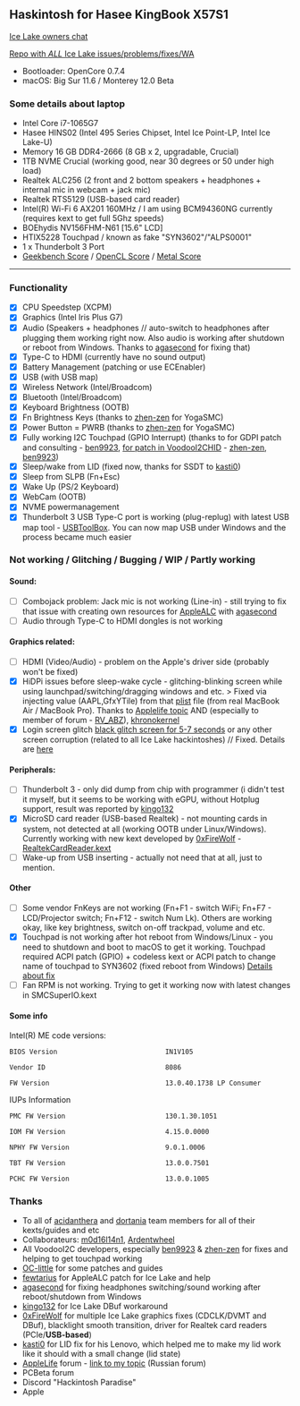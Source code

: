 ## Haskintosh for Hasee KingBook X57S1

[Ice Lake owners chat](https://gitter.im/ICE-LAKE-HACKINTOSH-DEVELOPMENT/community?utm_source=badge&utm_medium=badge&utm_campaign=pr-badge)

[Repo with *ALL* Ice Lake issues/problems/fixes/WA](https://github.com/m0d16l14n1/icelake-hackintosh)

 - Bootloader: OpenCore 0.7.4
 - macOS: Big Sur 11.6 / Monterey 12.0 Beta
 
### Some details about laptop

 - Intel Core i7-1065G7
 - Hasee HINS02 (Intel 495 Series Chipset, Intel Ice Point-LP, Intel Ice Lake-U)
 - Memory 16 GB DDR4-2666 (8 GB x 2, upgradable, Crucial)
 - 1TB NVME Crucial (working good, near 30 degrees or 50 under high load)
 - Realtek ALC256 (2 front and 2 bottom speakers + headphones + internal mic in webcam + jack mic) 
 - Realtek RTS5129 (USB-based card reader)
 - Intel(R) Wi-Fi 6 AX201 160MHz / I am using BCM94360NG currently (requires kext to get full 5Ghz speeds)
 - BOEhydis NV156FHM-N61 [15.6" LCD]
 - HTIX5228 Touchpad / known as fake "SYN3602"/"ALPS0001"
 - 1 x Thunderbolt 3 Port
 - [Geekbench Score] / [OpenCL Score] / [Metal Score]

---

### Functionality

 - [x] CPU Speedstep (XCPM)
 - [x] Graphics (Intel Iris Plus G7)
 - [x] Audio (Speakers + headphones // auto-switch to headphones after plugging them working right now. Also audio is working after shutdown or reboot from Windows. Thanks to [agasecond] for fixing that)
 - [x] Type-C to HDMI (currently have no sound output)
 - [x] Battery Management (patching or use ECEnabler)
 - [x] USB (with USB map)
 - [x] Wireless Network (Intel/Broadcom)
 - [x] Bluetooth (Intel/Broadcom)
 - [x] Keyboard Brightness (OOTB)
 - [x] Fn Brightness Keys (thanks to [zhen-zen] for YogaSMC)
 - [x] Power Button = PWRB (thanks to [zhen-zen] for YogaSMC)
 - [x] Fully working I2C Touchpad (GPIO Interrupt) (thanks to for GDPI patch and consulting - [ben9923], [for patch in VoodooI2CHID] - [zhen-zen], [ben9923])
 - [x] Sleep/wake from LID (fixed now, thanks for SSDT to [kasti0])
 - [x] Sleep from SLPB (Fn+Esc)
 - [x] Wake Up (PS/2 Keyboard)
 - [x] WebCam (OOTB)
 - [x] NVME powermanagement  
 - [x] Thunderbolt 3 USB Type-C port is working (plug-replug) with latest USB map tool - [USBToolBox]. You can now map USB under Windows and the process became much easier

### Not working / Glitching / Bugging / WIP / Partly working

#### Sound: 

- [ ] Combojack problem: Jack mic is not working (Line-in) - still trying to fix that issue with creating own resources for [AppleALC] with [agasecond]
- [ ] Audio through Type-C to HDMI dongles is not working

#### Graphics related: 

- [ ] HDMI (Video/Audio) - problem on the Apple's driver side (probably won't be fixed)
- [x] HiDPi issues before sleep-wake cycle - glitching-blinking screen while using launchpad/switching/dragging windows and etc. > Fixed via injecting value (AAPL,GfxYTile) from that [plist](https://github.com/khronokernel/DarwinDumped/blob/master/MacBookAir/MacBookAir9%2C1(2)/Device%20Properties/device-properties.plist) file (from real MacBook Air / MacBook Pro). Thanks to [Applelife topic](https://applelife.ru/threads/dampy-originalnyx-makov.2943712/) AND (especially to member of forum - [RV_ABZ](https://github.com/RV-ABZ)), [khronokernel](https://github.com/khronokernel)
- [X] Login screen glitch [black glitch screen for 5-7 seconds] or any other screen corruption (related to all Ice Lake hackintoshes) // Fixed. Details are [here](https://github.com/acidanthera/WhateverGreen/pull/92)

#### Peripherals: 

- [ ] Thunderbolt 3 - only did dump from chip with programmer (i didn't test it myself, but it seems to be working with eGPU, without Hotplug support, result was reported by [kingo132]
- [x] MicroSD card reader (USB-based Realtek) - not mounting cards in system, not detected at all (working OOTB under Linux/Windows). Currently working with new kext developed by [0xFireWolf] - [RealtekCardReader.kext](https://github.com/0xFireWolf/RealtekCardReader)
- [ ] Wake-up from USB inserting - actually not need that at all, just to mention.

#### Other

- [ ] Some vendor FnKeys are not working (Fn+F1 - switch WiFi; Fn+F7 - LCD/Projector switch; Fn+F12 - switch Num Lk). Others are working okay, like key brightness, switch on-off trackpad, volume and etc.
- [x] Touchpad is not working after hot reboot from Windows/Linux - you need to shutdown and boot to macOS to get it working. Touchpad required ACPI patch (GPIO) + codeless kext or ACPI patch to change name of touchpad to SYN3602 (fixed reboot from Windows) [Details about fix]
- [ ] Fan RPM is not working. Trying to get it working now with latest changes in SMCSuperIO.kext

#### Some info

Intel(R) ME code versions:

    BIOS Version                           IN1V105
    
    Vendor ID                              8086
    
    FW Version                             13.0.40.1738 LP Consumer

IUPs Information

    PMC FW Version                         130.1.30.1051
    
    IOM FW Version                         4.15.0.0000
    
    NPHY FW Version                        9.0.1.0006
    
    TBT FW Version                         13.0.0.7501
    
    PCHC FW Version                        13.0.0.1005

### Thanks

* To all of [acidanthera] and [dortania] team members for all of their kexts/guides and etc 
* Collaborateurs: [m0d16l14n1], [Ardentwheel]
* All VoodooI2C developers, especially [ben9923] & [zhen-zen] for fixes and helping to get touchpad working
* [OC-little] for some patches and guides
* [fewtarius] for AppleALC patch for Ice Lake and help
* [agasecond] for fixing headphones switching/sound working after reboot/shutdown from Windows
* [kingo132] for Ice Lake DBuf workaround
* [0xFireWolf] for multiple Ice Lake graphics fixes (CDCLK/DVMT and DBuf), blacklight smooth transition, driver for Realtek card readers (PCIe/**USB-based**)
* [kasti0] for LID fix for his Lenovo, which helped me to make my lid work like it should with a small change (lid state)
* [AppleLife] forum - [link to my topic] (Russian forum)
* PCBeta forum
* Discord "Hackintosh Paradise" 
* Apple

[Geekbench Score]:<https://browser.geekbench.com/v5/cpu/3534153>
[OpenCL Score]:<https://browser.geekbench.com/v5/compute/1430453>
[Metal Score]:<https://browser.geekbench.com/v5/compute/1430464>

[Modify BIOS For Advanced Setting]: <https://github.com/Ardentwheel/OpenCore-Hasee-X57S1/tree/master/Tools/BIOS>
[black glitch screen for 5-7 seconds]: <https://github.com/acidanthera/bugtracker/issues/1329>
[for patch in VoodooI2CHID]: <https://github.com/VoodooI2C/VoodooI2CHID/pull/45>
[here]: <https://github.com/acidanthera/bugtracker/issues/1207>
[link to my topic]: <https://applelife.ru/threads/hasee-kingbook-x57s1.2945175/>
[Details about fix]: <https://github.com/VoodooI2C/VoodooI2C/issues/442>

[AppleLife]: <https://applelife.ru>
[ben9923]: <https://github.com/ben9923>
[m0d16l14n1]: <https://github.com/m0d16l14n1>
[Ardentwheel]: <https://github.com/Ardentwheel>
[zhen-zen]: <https://github.com/zhen-zen>
[OC-little]: <https://github.com/daliansky/OC-little>
[fewtarius]: <https://github.com/fewtarius>
[acidanthera]: <https://github.com/acidanthera>
[dortania]: <https://github.com/dortania>
[0xFireWolf]: <https://github.com/0xFireWolf>
[kasti0]: <https://github.com/kasti0>
[agasecond]: <https://github.com/agasecond>
[AppleALC]: <https://github.com/acidanthera/AppleALC>
[kingo132]: <https://github.com/kingo132>
[USBToolBox]: <https://github.com/USBToolBox/tool>
